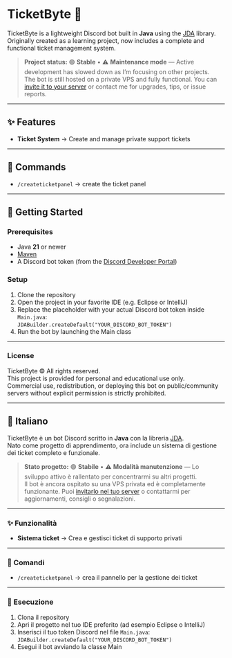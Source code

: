 # TicketByte 🎫

TicketByte is a lightweight Discord bot built in **Java** using the [JDA](https://github.com/DV8FromTheWorld/JDA) library.  
Originally created as a learning project, now includes a complete and functional ticket management system.

> **Project status:** 🟢 **Stable** • ⚠️ **Maintenance mode** — Active development has slowed down as I’m focusing on other projects.  
> The bot is still hosted on a private VPS and fully functional. You can [invite it to your server](https://discord.com/oauth2/authorize?client_id=1405217920887554080&permissions=268823568&integration_type=0&scope=applications.commands+bot) or contact me for upgrades, tips, or issue reports.

---

## ✨ Features

- **Ticket System** → Create and manage private support tickets

---

## 📜 Commands

- ``/createticketpanel`` → create the ticket panel

---

## 🚀 Getting Started

### Prerequisites

- Java **21** or newer  
- [Maven](https://maven.apache.org/)  
- A Discord bot token (from the [Discord Developer Portal](https://discord.com/developers/applications))  

### Setup

1. Clone the repository  
3. Open the project in your favorite IDE (e.g. Eclipse or IntelliJ)  
4. Replace the placeholder with your actual Discord bot token inside `Main.java`:  
   `JDABuilder.createDefault("YOUR_DISCORD_BOT_TOKEN")`  
5. Run the bot by launching the Main class  

---

### License

TicketByte © All rights reserved.  
This project is provided for personal and educational use only.  
Commercial use, redistribution, or deploying this bot on public/community servers without explicit permission is strictly prohibited.

---

## 🎯 Italiano

TicketByte è un bot Discord scritto in **Java** con la libreria [JDA](https://github.com/DV8FromTheWorld/JDA).  
Nato come progetto di apprendimento, ora include un sistema di gestione dei ticket completo e funzionale.

> **Stato progetto:** 🟢 **Stabile** • ⚠️ **Modalità manutenzione** — Lo sviluppo attivo è rallentato per concentrarmi su altri progetti.  
> Il bot è ancora ospitato su una VPS privata ed è completamente funzionante. Puoi [invitarlo nel tuo server](https://discord.com/oauth2/authorize?client_id=1405217920887554080&permissions=268823568&integration_type=0&scope=applications.commands+bot) o contattarmi per aggiornamenti, consigli o segnalazioni.

---

### ✨ Funzionalità

- **Sistema ticket** → Crea e gestisci ticket di supporto privati

---

### 📜 Comandi

- ``/createticketpanel`` → crea il pannello per la gestione dei ticket

---

### 🚀 Esecuzione

1. Clona il repository  
3. Apri il progetto nel tuo IDE preferito (ad esempio Eclipse o IntelliJ)  
4. Inserisci il tuo token Discord nel file `Main.java`:  
   `JDABuilder.createDefault("YOUR_DISCORD_BOT_TOKEN")`  
5. Esegui il bot avviando la classe Main
